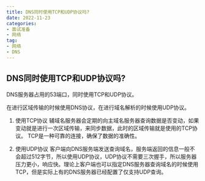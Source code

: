 ```yaml
---
title: DNS同时使用TCP和UDP协议吗?
date: 2022-11-23
categories: 
- 面试准备
- 网络
tag:
- 网络
- DNS
---
```


## DNS同时使用TCP和UDP协议吗?
DNS服务器占用的53端口，同时使用TCP和UDP协议。

在进行区域传输的时候使用DNS协议，在进行域名解析的时候使用UDP协议。

1. 使用TCP协议
辅域名服务器会定期的向主域名服务器查询数据是否变动，如果变动就是进行一次区域传输，来同步数据，此时的区域传输就是使用的TCP协议。
TCP是一种可靠的连接，确保了数据的准确性。

2. 使用UDP协议
客户端向DNS服务端发送查询域名，服务端返回的信息一般不会超过512字节，所以使用UDP协议，UDP协议不需要三次握手，所以服务器压力更小，响应快。理论上客户端也可以指定DNS服务器查询域名的时候使用TCP，但是实际上有的DNS服务器已经配置了仅支持UDP查询。